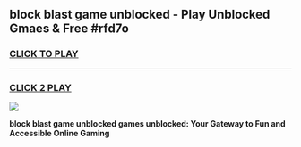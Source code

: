 
## block blast game unblocked - Play Unblocked Gmaes & Free #rfd7o
<h3>
<a href="https://news.freeplayer.one?title=block_blast_game_unblocked&ref=24F">CLICK TO PLAY</a></h3>
<hr>

<h3>
<a href="https://news.freeplayer.one?title=block_blast_game_unblocked&ref=24F">CLICK 2 PLAY</a>
  
</h3>

<a href="https://news.freeplayer.one?title=block_blast_game_unblocked&ref=24F/"><img src="https://clearcache.store/games.png"></a>


**block blast game unblocked games unblocked: Your Gateway to Fun and Accessible Online Gaming**
